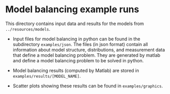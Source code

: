 # Model balancing example runs

This directory contains input data and results for the models from `../resources/models`.

* Input files for model balancing in python can be found in the subdirectory `examples/json`. The files (in json format) contain all information about model structure, distributions, and measurement data that define a model balancing problem. They are generated by matlab and define a model balancing problem to be solved in python.

* Model balancing results (computed by Matlab) are stored in `examples/results/[MODEL_NAME]`.

* Scatter plots showing these results  can be found in `examples/graphics`.
